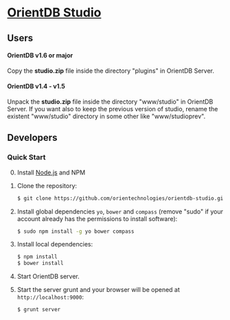 # [OrientDB Studio](https://github.com/orientechnologies/orientdb-studio)

## Users
#### OrientDB v1.6 or major

Copy the **studio.zip** file inside the directory "plugins" in OrientDB Server.

#### OrientDB v1.4 - v1.5

Unpack the **studio.zip** file inside the directory "www/studio" in OrientDB Server. If you want also to keep the previous version of studio, rename the existent "www/studio" directory in some other like "www/studioprev".

## Developers

### Quick Start

0. Install [Node.js](http://nodejs.org/) and NPM 

1. Clone the repository:

    ```bash
    $ git clone https://github.com/orientechnologies/orientdb-studio.git
    ```

2. Install global dependencies `yo`, `bower` and `compass` (remove "sudo" if your account already has the permissions to install software):

    ```bash
    $ sudo npm install -g yo bower compass
    ```

3. Install local dependencies:

    ```bash
    $ npm install
    $ bower install
    ```

4. Start OrientDB server.


5. Start the server grunt and your browser will be opened at `http://localhost:9000`:

    ```bash
	$ grunt server
    ```
    
